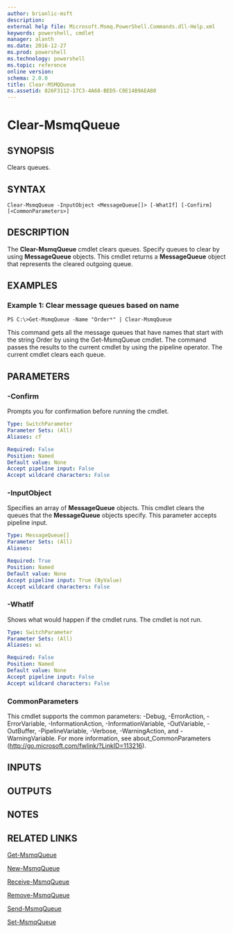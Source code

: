 ```yaml
---
author: brianlic-msft
description: 
external help file: Microsoft.Msmq.PowerShell.Commands.dll-Help.xml
keywords: powershell, cmdlet
manager: alanth
ms.date: 2016-12-27
ms.prod: powershell
ms.technology: powershell
ms.topic: reference
online version: 
schema: 2.0.0
title: Clear-MSMQQueue
ms.assetid: 826F3112-17C3-4A68-BED5-C0E14B9AEA80
---
```


# Clear-MsmqQueue

## SYNOPSIS
Clears queues.

## SYNTAX

```
Clear-MsmqQueue -InputObject <MessageQueue[]> [-WhatIf] [-Confirm] [<CommonParameters>]
```

## DESCRIPTION
The **Clear-MsmqQueue** cmdlet clears queues.
Specify queues to clear by using **MessageQueue** objects.
This cmdlet returns a **MessageQueue** object that represents the cleared outgoing queue.

## EXAMPLES

### Example 1: Clear message queues based on name
```
PS C:\>Get-MsmqQueue -Name "Order*" | Clear-MsmqQueue
```

This command gets all the message queues that have names that start with the string Order by using the Get-MsmqQueue cmdlet.
The command passes the results to the current cmdlet by using the pipeline operator.
The current cmdlet clears each queue.

## PARAMETERS

### -Confirm
Prompts you for confirmation before running the cmdlet.

```yaml
Type: SwitchParameter
Parameter Sets: (All)
Aliases: cf

Required: False
Position: Named
Default value: None
Accept pipeline input: False
Accept wildcard characters: False
```

### -InputObject
Specifies an array of **MessageQueue** objects.
This cmdlet clears the queues that the **MessageQueue** objects specify.
This parameter accepts pipeline input.

```yaml
Type: MessageQueue[]
Parameter Sets: (All)
Aliases: 

Required: True
Position: Named
Default value: None
Accept pipeline input: True (ByValue)
Accept wildcard characters: False
```

### -WhatIf
Shows what would happen if the cmdlet runs. The cmdlet is not run.

```yaml
Type: SwitchParameter
Parameter Sets: (All)
Aliases: wi

Required: False
Position: Named
Default value: None
Accept pipeline input: False
Accept wildcard characters: False
```

### CommonParameters
This cmdlet supports the common parameters: -Debug, -ErrorAction, -ErrorVariable, -InformationAction, -InformationVariable, -OutVariable, -OutBuffer, -PipelineVariable, -Verbose, -WarningAction, and -WarningVariable. For more information, see about_CommonParameters (http://go.microsoft.com/fwlink/?LinkID=113216).

## INPUTS

## OUTPUTS

## NOTES

## RELATED LINKS

[Get-MsmqQueue](./Get-MsmqQueue.md)

[New-MsmqQueue](./New-MsmqQueue.md)

[Receive-MsmqQueue](./Receive-MsmqQueue.md)

[Remove-MsmqQueue](./Remove-MsmqQueue.md)

[Send-MsmqQueue](./Send-MsmqQueue.md)

[Set-MsmqQueue](./Set-MsmqQueue.md)

